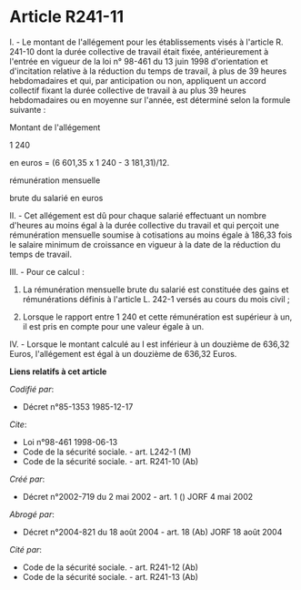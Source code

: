 # Article R241-11

I. - Le montant de l'allégement pour les établissements visés à l'article R. 241-10 dont la durée collective de travail était
fixée, antérieurement à l'entrée en vigueur de la loi n° 98-461 du 13 juin 1998 d'orientation et d'incitation relative à la
réduction du temps de travail, à plus de 39 heures hebdomadaires et qui, par anticipation ou non, appliquent un accord
collectif fixant la durée collective de travail à au plus 39 heures hebdomadaires ou en moyenne sur l'année, est déterminé
selon la formule suivante :

Montant de l'allégement

1 240

en euros = (6 601,35 x 1 240  - 3 181,31)/12.

rémunération mensuelle

brute du salarié en euros

II. - Cet allégement est dû pour chaque salarié effectuant un nombre d'heures au moins égal à la durée collective du travail
et qui perçoit une rémunération mensuelle soumise à cotisations au moins égale à 186,33 fois le salaire minimum de croissance
en vigueur à la date de la réduction du temps de travail.

III. - Pour ce calcul :

1. La rémunération mensuelle brute du salarié est constituée des gains et rémunérations définis à l'article L. 242-1 versés
au cours du mois civil ;

2. Lorsque le rapport entre 1 240 et cette rémunération est supérieur à un, il est pris en compte pour une valeur égale à un.

IV. - Lorsque le montant calculé au I est inférieur à un douzième de 636,32 Euros, l'allégement est égal à un douzième de
636,32 Euros.

**Liens relatifs à cet article**

_Codifié par_:

  - Décret n°85-1353 1985-12-17

_Cite_:

  - Loi n°98-461 1998-06-13
  - Code de la sécurité sociale. - art. L242-1 (M)
  - Code de la sécurité sociale. - art. R241-10 (Ab)

_Créé par_:

  - Décret n°2002-719 du 2 mai 2002 - art. 1 () JORF 4 mai 2002

_Abrogé par_:

  - Décret n°2004-821 du 18 août 2004 - art. 18 (Ab) JORF 18 août 2004

_Cité par_:

  - Code de la sécurité sociale. - art. R241-12 (Ab)
  - Code de la sécurité sociale. - art. R241-13 (Ab)
